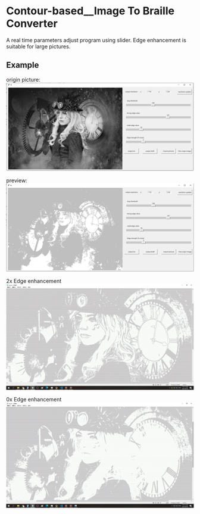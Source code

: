 # Contour-based__Image To Braille Converter
A real time parameters adjust program using slider.
Edge enhancement is suitable for large pictures.

Example
--------
origin picture:  
![image](https://github.com/fullclip52281214/-Contour-based-Image_To_Braille_converter/blob/master/Image/2021-09-18%2023_41_30-Window.png)

preview:  
![image](https://github.com/fullclip52281214/-Contour-based-Image_To_Braille_converter/blob/master/Image/2021-09-18%2023_41_46-Window.png)

2x Edge enhancement  
![image](https://github.com/fullclip52281214/-Contour-based-Image_To_Braille_converter/blob/master/Image/2021-09-18%2023_40_23-Greenshot.png)

0x Edge enhancement  
![image](https://github.com/fullclip52281214/-Contour-based-Image_To_Braille_converter/blob/master/Image/2021-09-18%2023_43_04-Greenshot.png)
